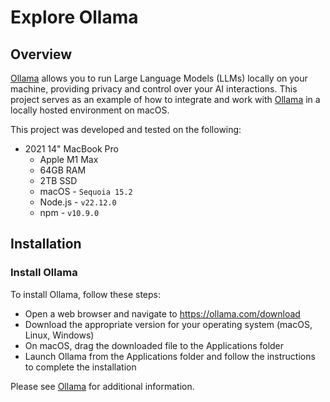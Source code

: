 # Explore Ollama

## Overview

[Ollama](https://ollama.com) allows you to run Large Language Models (LLMs) locally on your machine, providing privacy and control over your AI interactions. This project serves as an example of how to integrate and work with [Ollama](https://ollama.com) in a locally hosted environment on macOS.

This project was developed and tested on the following:

- 2021 14" MacBook Pro
    - Apple M1 Max
    - 64GB RAM
    - 2TB SSD
    - macOS - `Sequoia 15.2`
    - Node.js - `v22.12.0`
    - npm - `v10.9.0`

## Installation

### Install Ollama

To install Ollama, follow these steps:

- Open a web browser and navigate to https://ollama.com/download
- Download the appropriate version for your operating system (macOS, Linux, Windows)
- On macOS, drag the downloaded file to the Applications folder
- Launch Ollama from the Applications folder and follow the instructions to complete the installation

Please see [Ollama](https://ollama.com/) for additional information.
